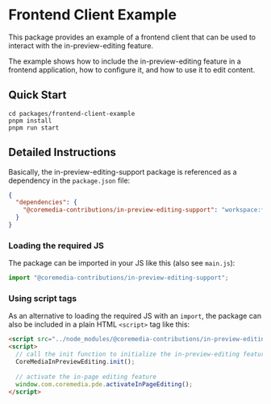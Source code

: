 # Frontend Client Example

This package provides an example of a frontend client that can be used to interact with the in-preview-editing feature.

The example shows how to include the in-preview-editing feature in a frontend application, how to configure it, and how to use it to edit content.

## Quick Start
```shell
cd packages/frontend-client-example
pnpm install
pnpm run start
```

## Detailed Instructions

Basically, the in-preview-editing-support package is referenced as a dependency in the `package.json` file:

```json
{
  "dependencies": {
    "@coremedia-contributions/in-preview-editing-support": "workspace:*"
  }
}
```

### Loading the required JS
The package can be imported in your JS like this (also see `main.js`):

```javascript
import "@coremedia-contributions/in-preview-editing-support";
```

### Using script tags
As an alternative to loading the required JS with an `import`, the package can also be included in a plain HTML `<script>` tag like this:

```html
<script src="../node_modules/@coremedia-contributions/in-preview-editing-support/dist/coremedia.in-preview-editing-support.js"></script>
<script>
  // call the init function to initialize the in-preview-editing feature
  CoreMediaInPreviewEditing.init();
  
  // activate the in-page editing feature
  window.com.coremedia.pde.activateInPageEditing();
</script>
```

